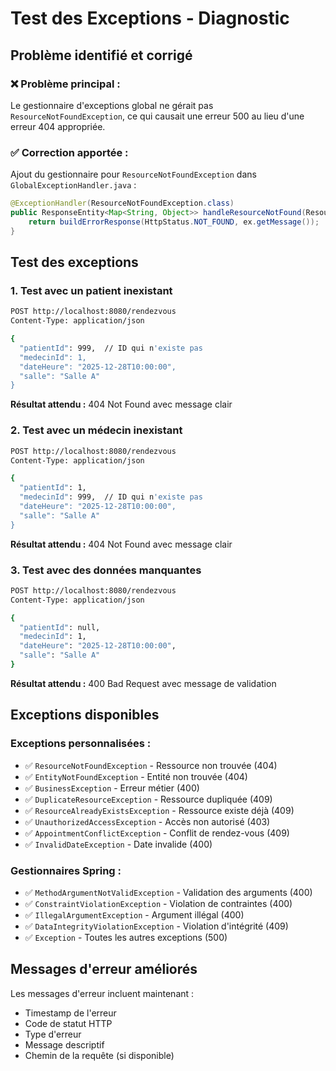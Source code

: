 # Test des Exceptions - Diagnostic

## Problème identifié et corrigé

### ❌ **Problème principal :**
Le gestionnaire d'exceptions global ne gérait pas `ResourceNotFoundException`, ce qui causait une erreur 500 au lieu d'une erreur 404 appropriée.

### ✅ **Correction apportée :**
Ajout du gestionnaire pour `ResourceNotFoundException` dans `GlobalExceptionHandler.java` :

```java
@ExceptionHandler(ResourceNotFoundException.class)
public ResponseEntity<Map<String, Object>> handleResourceNotFound(ResourceNotFoundException ex) {
    return buildErrorResponse(HttpStatus.NOT_FOUND, ex.getMessage());
}
```

## Test des exceptions

### 1. Test avec un patient inexistant
```bash
POST http://localhost:8080/rendezvous
Content-Type: application/json

{
  "patientId": 999,  // ID qui n'existe pas
  "medecinId": 1,
  "dateHeure": "2025-12-28T10:00:00",
  "salle": "Salle A"
}
```

**Résultat attendu :** 404 Not Found avec message clair

### 2. Test avec un médecin inexistant
```bash
POST http://localhost:8080/rendezvous
Content-Type: application/json

{
  "patientId": 1,
  "medecinId": 999,  // ID qui n'existe pas
  "dateHeure": "2025-12-28T10:00:00",
  "salle": "Salle A"
}
```

**Résultat attendu :** 404 Not Found avec message clair

### 3. Test avec des données manquantes
```bash
POST http://localhost:8080/rendezvous
Content-Type: application/json

{
  "patientId": null,
  "medecinId": 1,
  "dateHeure": "2025-12-28T10:00:00",
  "salle": "Salle A"
}
```

**Résultat attendu :** 400 Bad Request avec message de validation

## Exceptions disponibles

### Exceptions personnalisées :
- ✅ `ResourceNotFoundException` - Ressource non trouvée (404)
- ✅ `EntityNotFoundException` - Entité non trouvée (404)
- ✅ `BusinessException` - Erreur métier (400)
- ✅ `DuplicateResourceException` - Ressource dupliquée (409)
- ✅ `ResourceAlreadyExistsException` - Ressource existe déjà (409)
- ✅ `UnauthorizedAccessException` - Accès non autorisé (403)
- ✅ `AppointmentConflictException` - Conflit de rendez-vous (409)
- ✅ `InvalidDateException` - Date invalide (400)

### Gestionnaires Spring :
- ✅ `MethodArgumentNotValidException` - Validation des arguments (400)
- ✅ `ConstraintViolationException` - Violation de contraintes (400)
- ✅ `IllegalArgumentException` - Argument illégal (400)
- ✅ `DataIntegrityViolationException` - Violation d'intégrité (409)
- ✅ `Exception` - Toutes les autres exceptions (500)

## Messages d'erreur améliorés

Les messages d'erreur incluent maintenant :
- Timestamp de l'erreur
- Code de statut HTTP
- Type d'erreur
- Message descriptif
- Chemin de la requête (si disponible)
